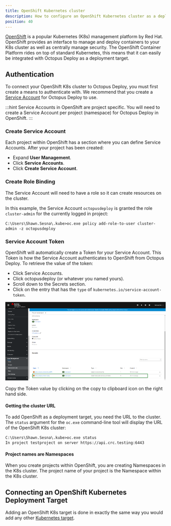 ```yaml
---
title: OpenShift Kubernetes cluster
description: How to configure an OpenShift Kubernetes cluster as a deployment target in Octopus.
position: 40
---
```


[OpenShift](https://www.openshift.com/) is a popular Kubernetes (K8s) management platform by Red Hat.  OpenShift provides an interface to manage and deploy containers to your K8s cluster as well as centrally manage security.  The OpenShift Container Platform rides on top of standard Kubernetes, this means that it can easily be integrated with Octopus Deploy as a deployment target.

## Authentication

To connect your OpenShift K8s cluster to Octopus Deploy, you must first create a means to authenticate with. We recommend that you create a [Service Account](https://docs.openshift.com/container-platform/4.4/authentication/understanding-and-creating-service-accounts.html) for Octopus Deploy to use.

:::hint
Service Accounts in OpenShift are project specific.  You will need to create a Service Account per project (namespace) for Octopus Deploy in OpenShift.
:::

### Create Service Account

Each project within OpenShift has a section where you can define Service Accounts.  After your project has been created:

- Expand **User Management**.
- Click **Service Accounts**.
- Click **Create Service Account**.

### Create Role Binding

The Service Account will need to have a role so it can create resources on the cluster.

In this example, the Service Account `octopusdeploy` is granted the role `cluster-admin` for the currently logged in project:

```
C:\Users\Shawn.Sesna\.kube>oc.exe policy add-role-to-user cluster-admin -z octopusdeploy
```

### Service Account Token

OpenShift will automatically create a Token for your Service Account.  This Token is how the Service Account authenticates to OpenShift from Octopus Deploy.  To retrieve the value of the token:

- Click Service Accounts.
- Click octopusdeploy (or whatever you named yours).
- Scroll down to the Secrets section.
- Click on the entry that has the `type` of `kubernetes.io/service-account-token`.

![OpenShift Service Account](openshift-service-account-secrets.png)

Copy the Token value by clicking on the copy to clipboard icon on the right hand side.

#### Getting the cluster URL

To add OpenShift as a deployment target, you need the URL to the cluster.  The `status` argument for the `oc.exe` command-line tool will display the URL of the OpenShift K8s cluster:

```
C:\Users\Shawn.Sesna\.kube>oc.exe status
In project testproject on server https://api.crc.testing:6443
```

#### Project names are Namespaces

When you create projects within OpenShift, you are creating Namespaces in the K8s cluster.  The project name of your project is the Namespace within the K8s cluster.

## Connecting an OpenShift Kubernetes Deployment Target

Adding an OpenShift K8s target is done in exactly the same way you would add any other [Kubernetes target](https://octopus.com/docs/infrastructure/deployment-targets/kubernetes-target#add-a-kubernetes-target).